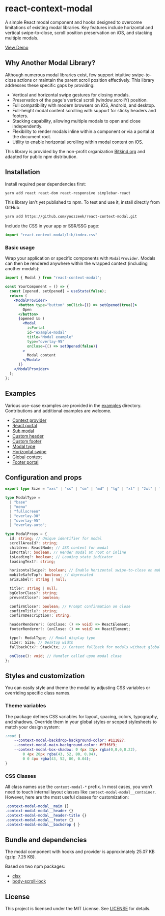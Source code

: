 # react-context-modal

A simple React modal component and hooks designed to overcome limitations of existing modal libraries. Key features 
include horizontal and vertical swipe-to-close, scroll position preservation on iOS, and stacking multiple modals.

[View Demo](https://yoozzeek.github.io/react-context-modal/)

## Why Another Modal Library?

Although numerous modal libraries exist, few support intuitive swipe-to-close actions or maintain the parent scroll 
position effectively. This library addresses these specific gaps by providing:
* Vertical and horizontal swipe gestures for closing modals.
* Preservation of the page's vertical scroll (window.scrollY) position.
* Full compatibility with modern browsers on iOS, Android, and desktop.
* Full-height modal content scrolling with support for sticky headers and footers.
* Stacking capability, allowing multiple modals to open and close independently.
* Flexibility to render modals inline within a component or via a portal at the document root.
* Utility to enable horizontal scrolling within modal content on iOS.

This library is provided by the non-profit organization [Bitkind.org](https://bitkind.org/about) and adapted for public npm distribution.

## Installation
Install required peer dependencies first:
```bash
yarn add react react-dom react-responsive simplebar-react
```

This library isn't yet published to npm. To test and use it, install directly from GitHub:
```bash
yarn add https://github.com/yoozzeek/react-context-modal.git
```

Include the CSS in your app or SSR/SSG page:
<br />
```jsx
import "react-context-modal/lib/index.css"
```

### Basic usage
Wrap your application or specific components with `ModalProvider`. Modals can then be rendered anywhere within the 
wrapped context (including another modals):

```jsx
import { Modal } from "react-context-modal";

const YourComponent = () => {
  const [opened, setOpened] = useState(false);
  return (
    <ModalProvider>
      <button type="button" onClick={() => setOpened(true)}>
        Open
      </button>
      {opened && (
        <Modal
          isPortal
          id="example-modal"
          title="Modal example"
          type="overlay-95"
          onClose={() => setOpened(false)}
        >
          Modal content
        </Modal>
      )}
    </ModalProvider>
  );
};
```

## Examples

Various use-case examples are provided in the [examples](./examples) directory. Contributions and additional examples are welcome.

* [Context provider](./examples/WithContextProvider.tsx)
* [React portal](./examples/WithPortal.tsx)
* [Sub modal](./examples/WithSubModal.tsx)
* [Custom header](./examples/WithCustomHeader.tsx)
* [Custom footer](./examples/WithCustomFooter.tsx)
* [Modal type](./examples/WithMobileType.tsx)
* [Horizontal swipe](./examples/WithMobileHorizontalSwipe.tsx)
* [Global context](./examples/WithCreateStackHook.tsx)
* [Footer portal](./examples/WithFooterPortal.tsx)

## Configuration and props
```typescript
export type Size = "xxs" | "xs" | "sm" | "md" | "lg" | "xl" | "2xl" | "3xl";

type ModalType =
  | "base"
  | "menu"
  | "fullscreen"
  | "overlay-90"
  | "overlay-95"
  | "overlay-auto";

type ModalProps = {
  id: string; // Unique identifier for modal
  scrollAreaId?: string;
  children: ReactNode; // JSX content for modal
  isPortal?: boolean; // Render modal at root or inline
  isLoading?: boolean; // Loading state indicator
  loadingText?: string;

  horizontalSwipe?: boolean; // Enable horizontal swipe-to-close on mobile
  mobileSafeTop?: boolean; // deprecated
  ariaLabel?: string | null;

  title?: string | null;
  bgColorClass?: string;
  preventClose?: boolean;

  confirmClose?: boolean; // Prompt confirmation on close
  confirmTitle?: string;
  confirmDescription?: string;

  headerRenderer?: (onClose: () => void) => ReactElement;
  footerRenderer?: (onClose: () => void) => ReactElement;

  type?: ModalType; // Modal display type
  size?: Size; // Desktop width
  fallbackCtx?: StackCtx; // Context fallback for modals without global provider

  onClose(): void; // Handler called upon modal close
};
```

## Styles and customization
You can easily style and theme the modal by adjusting CSS variables or overriding specific class names.

### Theme variables
The package defines CSS variables for layout, spacing, colors, typography, and shadows. 
Override them in your global styles or scoped stylesheets to match your design system:
```css
:root {
    --context-modal-backdrop-background-color: #111827;
    --context-modal-main-background-color: #f3f6f9;
    --context-modal-box-shadow: 0 4px 32px rgba(0,0,0,0.22),
        0 4px 20px rgba(43, 52, 80, 0.04),
        0 0 4px rgba(43, 52, 80, 0.04);
}
```

### CSS Classes
All class names use the `context-modal-*` prefix. In most cases, you won’t need to touch internal layout classes 
like `context-modal-modal__container`. However, here are the most useful classes for customization:
```css
.context-modal-modal__main {}
.context-modal-modal__header {}
.context-modal-modal__header-title {}
.context-modal-modal__footer {}
.context-modal-modal__backdrop { }
```

## Bundle and dependencies
The modal component with hooks and provider is approximately 25.07 KB (gzip: 7.25 KB).

Based on two npm packages:
- [clsx](https://github.com/lukeed/clsx)
- [body-scroll-lock](https://github.com/yoozzeek/body-scroll-lock)

## License

This project is licensed under the MIT License. See [LICENSE](./LICENSE) for details.
